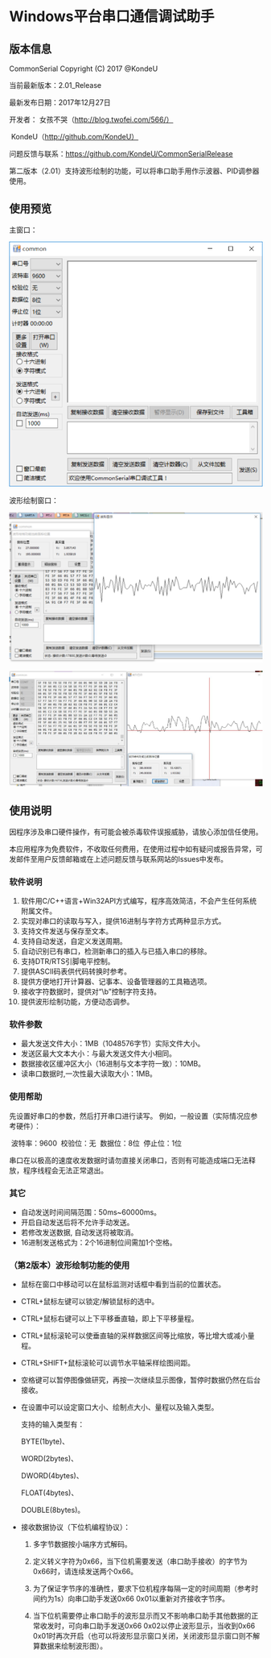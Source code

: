 # Windows平台串口通信调试助手

## 版本信息

CommonSerial Copyright (C)  2017 @KondeU

当前最新版本：2.01_Release

最新发布日期：2017年12月27日

开发者：	女孩不哭（http://blog.twofei.com/566/）

​		KondeU（http://github.com/KondeU）

问题反馈与联系：https://github.com/KondeU/CommonSerialRelease

第二版本（2.01）支持波形绘制的功能，可以将串口助手用作示波器、PID调参器使用。

## 使用预览

主窗口：

![Main.png](./Pics/Main.png)

波形绘制窗口：

![Waveform](./Pics/Waveform.png)

![WaveformShow](./Pics/WaveformShow.png)

## 使用说明

因程序涉及串口硬件操作，有可能会被杀毒软件误报威胁，请放心添加信任使用。

本应用程序为免费软件，不收取任何费用，在使用过程中如有疑问或报告异常，可发邮件至用户反馈邮箱或在上述问题反馈与联系网站的Issues中发布。

### 软件说明

1. 软件用C/C++语言+Win32API方式编写，程序高效简洁，不会产生任何系统附属文件。
2. 实现对串口的读取与写入，提供16进制与字符方式两种显示方式。
3. 支持文件发送与保存至文本。
4. 支持自动发送，自定义发送周期。
5. 自动识别已有串口，检测新串口的插入与已插入串口的移除。
6. 支持DTR/RTS引脚电平控制。
7. 提供ASCII码表供代码转换时参考。
8. 提供方便地打开计算器、记事本、设备管理器的工具箱选项。
9. 接收字符数据时，提供对“\b”控制字符支持。
10. 提供波形绘制功能，方便动态调参。

### 软件参数

- 最大发送文件大小：1MB（1048576字节）实际文件大小。
- 发送区最大文本大小：与最大发送文件大小相同。
- 数据接收区缓冲区大小（16进制与文本字符一致）：10MB。
- 读串口数据时,一次性最大读取大小：1MB。

### 使用帮助

先设置好串口的参数，然后打开串口进行读写。
例如，一般设置（实际情况应参考硬件）：

​	波特率：9600
​	校验位：无
​	数据位：8位
​	停止位：1位

串口在以极高的速度收发数据时请勿直接关闭串口，否则有可能造成端口无法释放，程序线程会无法正常退出。

### 其它

- 自动发送时间间隔范围：50ms~60000ms。
- 开启自动发送后将不允许手动发送。
- 若修改发送数据, 自动发送将被取消。
- 16进制发送格式为：2个16进制位间需加1个空格。

### （第2版本）波形绘制功能的使用

- 鼠标在窗口中移动可以在鼠标监测对话框中看到当前的位置状态。
- CTRL+鼠标左键可以锁定/解锁鼠标的选中。
- CTRL+鼠标右键可以上下平移垂直轴，即上下平移量程。
- CTRL+鼠标滚轮可以使垂直轴的采样数据区间等比缩放，等比增大或减小量程。
- CTRL+SHIFT+鼠标滚轮可以调节水平轴采样绘图间距。
- 空格键可以暂停图像做研究，再按一次继续显示图像，暂停时数据仍然在后台接收。


- 在设置中可以设定窗口大小、绘制点大小、量程以及输入类型。

  支持的输入类型有：

  BYTE(1byte)、

  WORD(2bytes)、

  DWORD(4bytes)、

  FLOAT(4bytes)、

  DOUBLE(8bytes)。


- 接收数据协议（下位机编程协议）：

  1. 多字节数据按小端序方式解码。

  2. 定义转义字符为0x66，当下位机需要发送（串口助手接收）的字节为0x66时，请连续发送两个0x66。

  3. 为了保证字节序的准确性，要求下位机程序每隔一定的时间周期（参考时间约为1s）向串口助手发送0x66 0x01以重新对齐接收字节序。

  4. 当下位机需要停止串口助手的波形显示而又不影响串口助手其他数据的正常收发时，可向串口助手发送0x66 0x02以停止波形显示，当收到0x66 0x01时再次开启（也可以将波形显示窗口关闭，关闭波形显示窗口则不解算数据来绘制波形图）。

